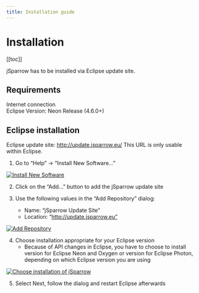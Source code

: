 ```yaml
---
title: Installation guide
---
```

# Installation
    
[[toc]]

jSparrow has to be installed via Eclipse update site. 

## Requirements
Internet connection  
Eclipse Version: Neon Release (4.6.0+)

## Eclipse installation
Eclipse update site: http://update.jsparrow.eu/ 
This URL is only usable within Eclipse.

1. Go to “Help” -> “Install New Software…”

[ ![Install New Software](/img/eclipse/install_new_software_large.jpg) ](/img/eclipse/install_new_software_large.jpg)


2. Click on the “Add...” button to add the jSparrow update site

3. Use the following values in the “Add Repository” dialog:
    * Name: “jSparrow Update Site”
    * Location: “http://update.jsparrow.eu”

[ ![Add Repository](/img/eclipse/add_repository.png) ](/img/eclipse/add_repository.png)

4. Choose installation appropriate for your Eclipse version
    * Because of API changes in Eclipse, you have to choose to install version for Eclipse Neon and Oxygen or version for Eclipse Photon, depending on which Eclipse version you are using

[ ![Choose installation of jSparrow](/img/eclipse/install_choose_version.png) ](/img/eclipse/install_choose_version.png)

5. Select Next, follow the dialog and restart Eclipse afterwards
